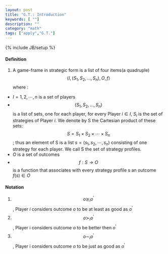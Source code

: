 ```yaml
---
layout: post
title: "G.T.: Introduction"
keywords: [ ""]
description: ""
category: "math"
tags: ["apply","G.T."]
---
```

{% include JB/setup %}


#### Definition
1. A game-frame in strategic form is a list of four items(a quadruple) $$
\left\langle I,\left(S_{1}, S_{2}, \ldots, S_{n}\right), O, f\right\rangle
$$ where :
- $I = {1,2,\cdots,n}$ is a set of players
- $$
\left(S_{1}, S_{2}, \ldots, S_{n}\right)
$$ is a list of sets, one for each player, for every Player $i \in I$, $S_i$ is
the set of strategies of Player $i$. We denote by S the Cartesian product of
these sets: $$
S=S_{1} \times S_{2} \times \cdots \times S_{n}
$$; thus an element of S is a list $s = (s_1,s_2,\cdots,s_n)$ consisting of one
strategy for each player. We call S the set of strategy profiles.
- $O$ is a set of outcomes
- $$
f: S \rightarrow O
$$ is a function that associates with every strategy profile s an outcome $f(s)
\in O$

#### Notation
1. $$
o \succsim_{i} o^{\prime}
$$, Player $i$ considers outcome $o$ to be at least as good as $o^{\prime}$
2. $$
o \succ_{i} o^{\prime}
$$, Player i considers outcome $o$ to be better then $o^{\prime}$
3. $$
o \sim_{i} o^{\prime}
$$, Player i considers outcome $o$ to be just as good as $o^{\prime}$



